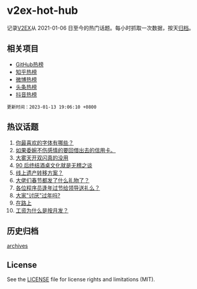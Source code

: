 # v2ex-hot-hub

 记录[V2EX](https://www.v2ex.com/)从 2021-01-06 日至今的热门话题。每小时抓取一次数据，按天[归档](archives)。
 
 ## 相关项目

- [GitHub热榜](https://github.com/lonnyzhang423/github-hot-hub)
- [知乎热榜](https://github.com/lonnyzhang423/zhihu-hot-hub)
- [微博热榜](https://github.com/lonnyzhang423/weibo-hot-hub)
- [头条热榜](https://github.com/lonnyzhang423/toutiao-hot-hub)
- [抖音热榜](https://github.com/lonnyzhang423/douyin-hot-hub)


 `更新时间：2023-01-13 19:06:10 +0800`

## 热议话题

1. [你最喜欢的字体有哪些？](https://www.v2ex.com/t/908532)
1. [如果委婉不伤感情的要回借出去的信用卡。](https://www.v2ex.com/t/908644)
1. [大雾天开双闪真的没用](https://www.v2ex.com/t/908586)
1. [90 后终结酒桌文化就是无稽之谈](https://www.v2ex.com/t/908634)
1. [线上遗产转移方案？](https://www.v2ex.com/t/908607)
1. [大佬们春节都发了什么礼物了？](https://www.v2ex.com/t/908672)
1. [各位程序员逢年过节给领导送礼么？](https://www.v2ex.com/t/908629)
1. [大家"讨厌"过年吗?](https://www.v2ex.com/t/908695)
1. [在路上](https://www.v2ex.com/t/908582)
1. [工资为什么是按月发？](https://www.v2ex.com/t/908658)

## 历史归档

[archives](archives)

## License

See the [LICENSE](LICENSE) file for license rights and limitations (MIT).
